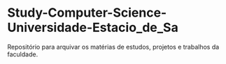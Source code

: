 # Study-Computer-Science-Universidade-Estacio_de_Sa
Repositório para arquivar os matérias de estudos, projetos e trabalhos da faculdade.



